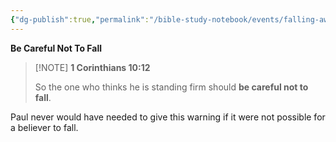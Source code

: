 ```yaml
---
{"dg-publish":true,"permalink":"/bible-study-notebook/events/falling-away/1-corinthians-10v12/","tags":["Doctrines-of-Devils/OSAS/Be-Careful-Not-to-Fall"],"created":"2025-06-02T23:52:01.841-04:00","updated":"2025-06-04T01:40:35.334-04:00"}
---
```



**Be Careful Not To Fall**

> [!NOTE] **1 Corinthians 10:12**
>
> So the one who thinks he is standing firm should **be careful not to fall**.

Paul never would have needed to give this warning if it were not possible for a believer to fall.


